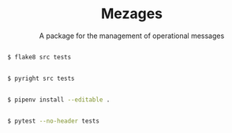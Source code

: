<h1 align="center">Mezages</h1>
<p align="center">A package for the management of operational messages</p>


```bash

$ flake8 src tests

```

```bash

$ pyright src tests

```

``` bash

$ pipenv install --editable .

```

```bash

$ pytest --no-header tests

```